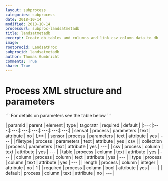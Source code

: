 ```yaml
---
layout: subprocess
categories: subprocess
date: 2018-10-14
modified: 2018-10-14
processurl: subproc-landsatmetadb
title: landsatmetadb
excerpt: Create db tables and columns and link csv column data to db
image: 
rootprocid: LandsatProc
subprocid: landsatmetadb
author: Thomas Gumbricht
comments: True
share: True
---
```


<h1 class='foot-description'>Process XML structure and parameters</h1>
```
For details on parameters see the table below
<?xml version="1.0" ?>
<process>
  <!--Generated from python-->
  <userproj plotid="yourplotid" projectid="yourprojectid" siteid="yoursiteid" system="systemid" tractid="yourtractid" userid="youruserid"/>
  <period endday="DD" endmonth="MM" endyear="YYYY" seasonendday="DD" seasonendmonth="MM" seasonstartday="DD" seasonstartmonth="MM" startday="DD" startmonth="MM" startyear="YYYY" timestep="timestep"/>
  <parameters collection="txtstring" filetype="txtstring" sensat="txtstring" sensor="txtstring"/>
  <column column="txtstring" csv="txtstring" default="txtstring" length="xyz" required="True/False" table="txtstring" type="txtstring"/>
</process>
```

| paramid | parent | element | type | tagorattr | required | default |
|:---:|:---:|:---:|:---:|:---:|:---:|:---:|:---:|
| sensat | process | parameters | text | attribute | no | L** |
| sensor | process | parameters | text | attribute | yes | --- |
| filetype | process | parameters | text | attribute | yes | csv |
| collection | process | parameters | text | attribute | yes | --- |
| csv | process | column | text | attribute | yes | --- |
| table | process | column | text | attribute | yes | --- |
| column | process | column | text | attribute | yes | --- |
| type | process | column | text | attribute | yes | --- |
| length | process | column | integer | attribute | no | 1 |
| required | process | column | bool | attribute | yes | --- |
| default | process | column | text | attribute | no | --- |
